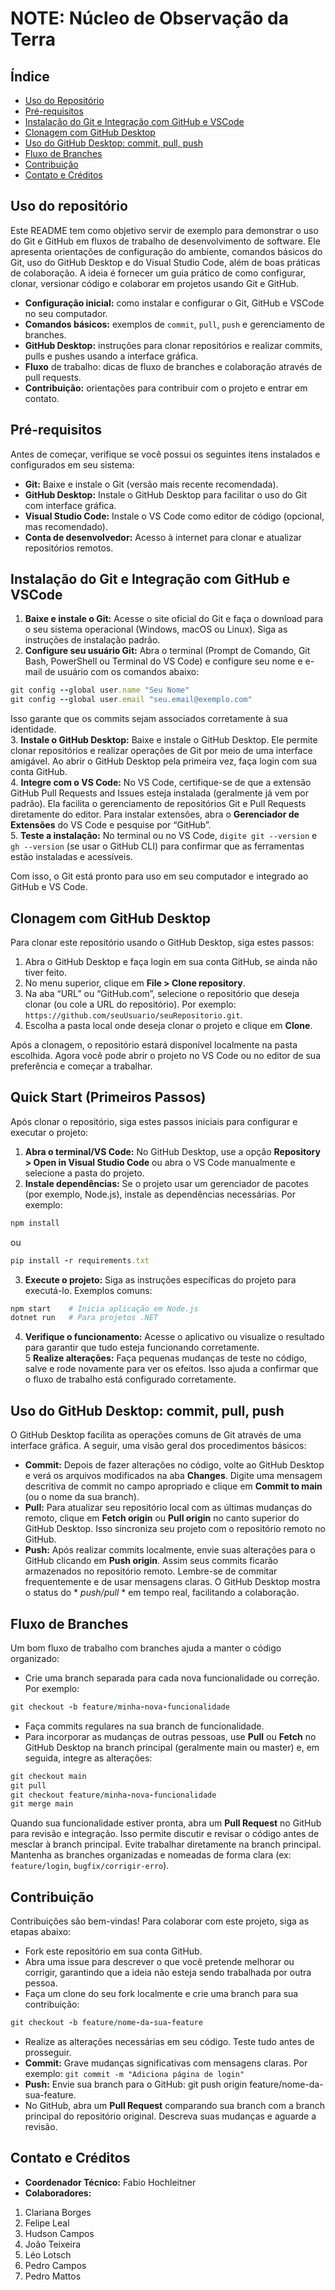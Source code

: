 # NOTE: Núcleo de Observação da Terra

## Índice
- [Uso do Repositório](#Uso-do-Repositório)
- [Pré-requisitos](#Pré-requisitos)
- [Instalação do Git e Integração com GitHub e VSCode](#Instalação-do-Git-e-Integração-com-GitHub-e-VSCode)
- [Clonagem com GitHub Desktop](#Clonagem-com-GitHub-Desktop)
- [Uso do GitHub Desktop: commit, pull, push](#uso-do-github-desktop-commit-pull-push)
- [Fluxo de Branches](#Fluxo-de-Branches)
- [Contribuição](#Contribuição)
- [Contato e Créditos](#Contato-e-Créditos)

## Uso do repositório
Este README tem como objetivo servir de exemplo para demonstrar o uso do Git e GitHub em fluxos de trabalho de desenvolvimento de software. Ele apresenta orientações de configuração do ambiente, comandos básicos do Git, uso do GitHub Desktop e do Visual Studio Code, além de boas práticas de colaboração. A ideia é fornecer um guia prático de como configurar, clonar, versionar código e colaborar em projetos usando Git e GitHub.
- **Configuração inicial:** como instalar e configurar o Git, GitHub e VSCode no seu computador.
- **Comandos básicos:** exemplos de `commit`, `pull`, `push` e gerenciamento de branches.
- **GitHub Desktop:** instruções para clonar repositórios e realizar commits, pulls e pushes usando a interface gráfica.
- **Fluxo** de trabalho: dicas de fluxo de branches e colaboração através de pull requests.
- **Contribuição:** orientações para contribuir com o projeto e entrar em contato.

## Pré-requisitos
Antes de começar, verifique se você possui os seguintes itens instalados e configurados em seu sistema:
- **Git:** Baixe e instale o Git (versão mais recente recomendada).
- **GitHub Desktop:** Instale o GitHub Desktop para facilitar o uso do Git com interface gráfica.
- **Visual Studio Code:** Instale o VS Code como editor de código (opcional, mas recomendado).
- **Conta de desenvolvedor:** Acesso à internet para clonar e atualizar repositórios remotos.

## Instalação do Git e Integração com GitHub e VSCode
1. **Baixe e instale o Git:** Acesse o site oficial do Git e faça o download para o seu sistema operacional (Windows, macOS ou Linux). Siga as instruções de instalação padrão.
2. **Configure seu usuário Git:** Abra o terminal (Prompt de Comando, Git Bash, PowerShell ou Terminal do VS Code) e configure seu nome e e-mail de usuário com os comandos abaixo:
```ruby
git config --global user.name "Seu Nome"
git config --global user.email "seu.email@exemplo.com"
```
Isso garante que os commits sejam associados corretamente à sua identidade.\
3. **Instale o GitHub Desktop:** Baixe e instale o GitHub Desktop. Ele permite clonar repositórios e realizar operações de Git por meio de uma interface amigável. Ao abrir o GitHub Desktop pela primeira vez, faça login com sua conta GitHub.\
4. **Integre com o VS Code:** No VS Code, certifique-se de que a extensão GitHub Pull Requests and Issues esteja instalada (geralmente já vem por padrão). Ela facilita o gerenciamento de repositórios Git e Pull Requests diretamente do editor. Para instalar extensões, abra o **Gerenciador de Extensões** do VS Code e pesquise por “GitHub”.\
5. **Teste a instalação:** No terminal ou no VS Code, `digite git --version` e `gh --version` (se usar o GitHub CLI) para confirmar que as ferramentas estão instaladas e acessíveis.

Com isso, o Git está pronto para uso em seu computador e integrado ao GitHub e VS Code.

## Clonagem com GitHub Desktop
Para clonar este repositório usando o GitHub Desktop, siga estes passos:
1. Abra o GitHub Desktop e faça login em sua conta GitHub, se ainda não tiver feito.
2. No menu superior, clique em **File > Clone repository**.
3. Na aba “URL” ou “GitHub.com”, selecione o repositório que deseja clonar (ou cole a URL do repositório). Por exemplo: `https://github.com/seuUsuario/seuRepositorio.git`.
4. Escolha a pasta local onde deseja clonar o projeto e clique em **Clone**.

Após a clonagem, o repositório estará disponível localmente na pasta escolhida. Agora você pode abrir o projeto no VS Code ou no editor de sua preferência e começar a trabalhar.

## Quick Start (Primeiros Passos)
Após clonar o repositório, siga estes passos iniciais para configurar e executar o projeto:
1. **Abra o terminal/VS Code:** No GitHub Desktop, use a opção **Repository > Open in Visual Studio Code** ou abra o VS Code manualmente e selecione a pasta do projeto.
2. **Instale dependências:** Se o projeto usar um gerenciador de pacotes (por exemplo, Node.js), instale as dependências necessárias. Por exemplo:
```ruby
npm install
```
ou
```ruby
pip install -r requirements.txt
```
3. **Execute o projeto:** Siga as instruções específicas do projeto para executá-lo. Exemplos comuns:
```ruby
npm start    # Inicia aplicação em Node.js
dotnet run   # Para projetos .NET
```
4. **Verifique o funcionamento:** Acesse o aplicativo ou visualize o resultado para garantir que tudo esteja funcionando corretamente.\
5 **Realize alterações:** Faça pequenas mudanças de teste no código, salve e rode novamente para ver os efeitos. Isso ajuda a confirmar que o fluxo de trabalho está configurado corretamente.

## Uso do GitHub Desktop: commit, pull, push
O GitHub Desktop facilita as operações comuns de Git através de uma interface gráfica. A seguir, uma visão geral dos procedimentos básicos:
- **Commit:** Depois de fazer alterações no código, volte ao GitHub Desktop e verá os arquivos modificados na aba **Changes**. Digite uma mensagem descritiva de commit no campo apropriado e clique em **Commit to main** (ou o nome da sua branch).
- **Pull:** Para atualizar seu repositório local com as últimas mudanças do remoto, clique em **Fetch origin** ou **Pull origin** no canto superior do GitHub Desktop. Isso sincroniza seu projeto com o repositório remoto no GitHub.
- **Push:** Após realizar commits localmente, envie suas alterações para o GitHub clicando em **Push origin**. Assim seus commits ficarão armazenados no repositório remoto.
Lembre-se de commitar frequentemente e de usar mensagens claras. O GitHub Desktop mostra o status do * *push/pull* * em tempo real, facilitando a colaboração.

## Fluxo de Branches
Um bom fluxo de trabalho com branches ajuda a manter o código organizado:
- Crie uma branch separada para cada nova funcionalidade ou correção. Por exemplo:
```ruby
git checkout -b feature/minha-nova-funcionalidade
```
- Faça commits regulares na sua branch de funcionalidade.
- Para incorporar as mudanças de outras pessoas, use **Pull** ou **Fetch** no GitHub Desktop na branch principal (geralmente main ou master) e, em seguida, integre as alterações:
```ruby
git checkout main
git pull
git checkout feature/minha-nova-funcionalidade
git merge main
```
Quando sua funcionalidade estiver pronta, abra um **Pull Request** no GitHub para revisão e integração. Isso permite discutir e revisar o código antes de mesclar à branch principal.
Evite trabalhar diretamente na branch principal. Mantenha as branches organizadas e nomeadas de forma clara (ex: `feature/login`, `bugfix/corrigir-erro`).

## Contribuição
Contribuições são bem-vindas! Para colaborar com este projeto, siga as etapas abaixo:
- Fork este repositório em sua conta GitHub.
- Abra uma issue para descrever o que você pretende melhorar ou corrigir, garantindo que a ideia não esteja sendo trabalhada por outra pessoa.
- Faça um clone do seu fork localmente e crie uma branch para sua contribuição:
```ruby
git checkout -b feature/nome-da-sua-feature
```
- Realize as alterações necessárias em seu código. Teste tudo antes de prosseguir.
- **Commit:** Grave mudanças significativas com mensagens claras. Por exemplo: `git commit -m "Adiciona página de login"`
- **Push:** Envie sua branch para o GitHub: git push origin feature/nome-da-sua-feature.
- No GitHub, abra um **Pull Request** comparando sua branch com a branch principal do repositório original. Descreva suas mudanças e aguarde a revisão.

## Contato e Créditos
- **Coordenador Técnico:** Fabio Hochleitner
- **Colaboradores:**
1. Clariana Borges
2. Felipe Leal
3. Hudson Campos
4. João Teixeira
5. Léo Lotsch
6. Pedro Campos
7. Pedro Mattos
